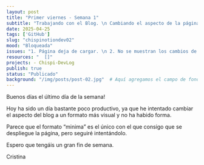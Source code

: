 ```yaml
---
layout: post
title: "Primer viernes - Semana 1"
subtitle: "Trabajando con el Blog. \n Cambiando el aspecto de la página"
date: 2025-04-25
tags: ['GitHub']
slug: "chispinotiondev02"
mood: "Bloqueada"
issues: "1. Página deja de cargar. \n 2. No se muestran los cambios de la apariencia"
resources: "  []"
projects: - Chispi-DevLog
publish: true
status: "Publicado"
background: "/img/posts/post-02.jpg"  # Aquí agregamos el campo de fondo
---
```


Buenos días el último día de la semana!

Hoy ha sido un día bastante poco productivo, ya que he intentado cambiar el aspecto del blog a un formato más visual y no ha habido forma.

Parece que el formato “minima” es el único con el que consigo que se despliegue la página, pero seguiré intentándolo.

Espero que tengáis un gran fin de semana.

Cristina
